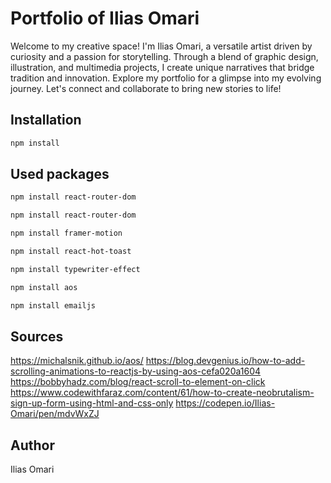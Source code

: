 # Portfolio of Ilias Omari

Welcome to my creative space! I'm Ilias Omari, a versatile artist driven by curiosity and a passion for storytelling. Through a blend of graphic design, illustration, and multimedia projects, I create unique narratives that bridge tradition and innovation.
Explore my portfolio for a glimpse into my evolving journey. Let's connect and collaborate to bring new stories to life!

## Installation

```bash
npm install
```

## Used packages

```bash
npm install react-router-dom
```

```bash
npm install react-router-dom
```

```bash
npm install framer-motion
```

```bash
npm install react-hot-toast
```

```bash
npm install typewriter-effect
```

```bash
npm install aos
```

```bash
npm install emailjs
```

## Sources

https://michalsnik.github.io/aos/
https://blog.devgenius.io/how-to-add-scrolling-animations-to-reactjs-by-using-aos-cefa020a1604
https://bobbyhadz.com/blog/react-scroll-to-element-on-click
https://www.codewithfaraz.com/content/61/how-to-create-neobrutalism-sign-up-form-using-html-and-css-only
https://codepen.io/Ilias-Omari/pen/mdvWxZJ

## Author

Ilias Omari

